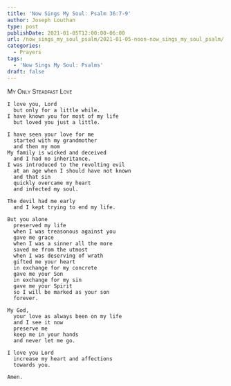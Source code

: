 ```yaml
---
title: 'Now Sings My Soul: Psalm 36:7-9'
author: Joseph Louthan
type: post
publishDate: 2021-01-05T12:00:00-06:00
url: /now_sings_my_soul_psalm/2021-01-05-noon-now_sings_my_soul_psalm/
categories:
  - Prayers
tags:
  - 'Now Sings My Soul: Psalms'
draft: false
---
```

<div style="font-variant: small-caps;">
My Only Steadfast Love
</div>

    I love you, Lord
      but only for a little while.
    I have known you for most of my life
      but loved you just a little.

    I have seen your love for me
      started with my grandmother
      and then my mom
    My family is wicked and deceived
      and I had no inheritance.
    I was introduced to the revolting evil
      at an age when I should have not known
      and that sin
      quickly overcame my heart
      and infected my soul.

    The devil had me early
      and I kept trying to end my life.

    But you alone
      preserved my life
      when I was treasonous against you
      gave me grace
      when I was a sinner all the more
      saved me from the utmost
      when I was deserving of wrath
      gifted me your heart
      in exchange for my concrete
      gave me your Son
      in exchange for my sin
      gave me your Spirit
      so I will be marked as your son
      forever.

    My God,
      your love as always been on my life
      and I see it now
      preserve me
      keep me in your hands
      and never let me go.

    I love you Lord
      increase my heart and affections
      towards you.

    Amen.
